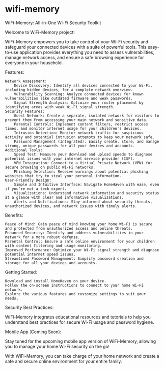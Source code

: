# wifi-memory
WiFi-Memory: All-in-One Wi-Fi Security Toolkit

Welcome to WiFi-Memory project!

WiFi-Memory empowers you to take control of your Wi-Fi security and safeguard your connected devices with a suite of powerful tools. This easy-to-use application provides everything you need to assess vulnerabilities, manage network access, and ensure a safe browsing experience for everyone in your household.

Features:

    Network Assessment:
        Device Discovery: Identify all devices connected to your Wi-Fi, including hidden devices, for a complete network overview.
        Vulnerability Scanning: Analyze connected devices for known vulnerabilities like outdated firmware and weak passwords.
        Signal Strength Analysis: Optimize your router placement by identifying areas with weak Wi-Fi signal strength.
    Security Features:
        Guest Network: Create a separate, isolated network for visitors to prevent them from accessing your main network and sensitive data.
        Parental Controls: Implement content filters, restrict access times, and monitor internet usage for your children's devices.
        Intrusion Detection: Monitor network traffic for suspicious activity and potential intrusion attempts to keep your network safe.
        Password Management (Integrated): Easily create, store, and manage strong, unique passwords for all your devices and accounts.
    Additional Tools:
        Speed Test: Measure your download and upload speeds to diagnose potential issues with your internet service provider (ISP).
        VPN Integration: Connect to a Virtual Private Network (VPN) for secure browsing on public Wi-Fi networks.
        Phishing Detection: Receive warnings about potential phishing websites that try to steal your personal information.
    User-Friendly Design:
        Simple and Intuitive Interface: Navigate HomeHaven with ease, even if you're not a tech expert.
        Visualizations: Understand network information and security status at a glance with clear and informative visualizations.
        Alerts and Notifications: Stay informed about security threats, unauthorized devices, and network issues with timely alerts.

Benefits:

    Peace of Mind: Gain peace of mind knowing your home Wi-Fi is secure and protected from unauthorized access and online threats.
    Enhanced Security: Identify and address vulnerabilities in your network for a more robust defense.
    Parental Control: Ensure a safe online environment for your children with content filtering and usage monitoring.
    Improved Performance: Optimize your Wi-Fi signal strength and diagnose potential internet speed issues.
    Streamlined Password Management: Simplify password creation and storage for all your devices and accounts.

Getting Started:

    Download and install HomeHaven on your device.
    Follow the on-screen instructions to connect to your home Wi-Fi network.
    Explore the various features and customize settings to suit your needs.

Security Best Practices:

WiFi-Memory integrates educational resources and tutorials to help you understand best practices for secure Wi-Fi usage and password hygiene.

Mobile App (Coming Soon):

Stay tuned for the upcoming mobile app version of WiFi-Memory, allowing you to manage your home Wi-Fi security on the go!

With WiFi-Memory, you can take charge of your home network and create a safe and secure online environment for your entire family.

